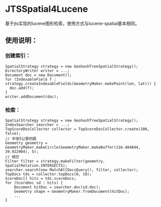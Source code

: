JTSSpatial4Lucene
=================

基于jts实现的lucene图形检索，使用方式与lucene-spatial基本相同。

使用说明：
------------------------

### 创建索引：
    SpatialStrategy strategy = new GeohashTreeSpatialStrategy();
    DirectoryWriter writer = ...;
    Document doc = new Document();
    for (IndexableField f : strategy.createIndexableFields(GeometryMaker.makePoint(lon, lat))) {
      doc.add(f);
    }
    writer.addDocument(doc);
### 检索：
    SpatialStrategy strategy = new GeohashTreeSpatialStrategy();
    IndexSearcher searcher = ...;
    TopScoreDocCollector collector = TopScoreDocCollector.create(100, false);
    // 半径5公里的圆
    Geometry geometry = GeometryMaker.makeCircle(GeometryMaker.makeBuffer(116.404844, 39.922904), 5);
    // 相交
    Filter filter = strategy.makeFilter(geometry, SpatialRelation.INTERSECTS);
    searcher.search(new MatchAllDocsQuery(), filter, collector);
    TopDocs tds = collector.topDocs(0, 10);
    ScoreDoc[] hits = tds.scoreDocs;
    for (ScoreDoc sd : hits) {
        Document hitDoc = searcher.doc(sd.doc);
        Geometry shape = GeometryMaker.fromDocument(hitDoc);
        ...
    }
